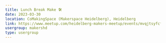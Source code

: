 ```yaml
---
title: Lunch Break Make 🛠️
date: 2023-03-30
location: CoMakingSpace (Makerspace Heidelberg), Heidelberg
link: https://www.meetup.com/heidelberg-makers-meetup/events/mvqjtsyfcfbnc/
usergroup: makershd
type: usergroup
---
```

